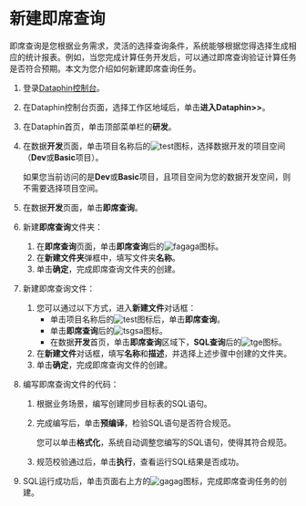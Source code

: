 # 新建即席查询

即席查询是您根据业务需求，灵活的选择查询条件，系统能够根据您得选择生成相应的统计报表。例如，当您完成计算任务开发后，可以通过即席查询验证计算任务是否符合预期。本文为您介绍如何新建即席查询任务。

1.  登录[Dataphin控制台](https://dataphin.console.aliyun.com/workingArea)。
2.  在Dataphin控制台页面，选择工作区地域后，单击**进入Dataphin\>\>**。
3.  在Dataphin首页，单击顶部菜单栏的**研发**。
4.  在数据**开发**页面，单击项目名称后的![test](https://static-aliyun-doc.oss-accelerate.aliyuncs.com/assets/img/zh-CN/3497549951/p110384.png)图标，选择数据开发的项目空间（**Dev**或**Basic**项目）。

    如果您当前访问的是**Dev**或**Basic**项目，且项目空间为您的数据开发空间，则不需要选择项目空间。

5.  在数据**开发**页面，单击**即席查询**。
6.  新建**即席查询**文件夹：
    1.  在**即席查询**页面，单击**即席查询**后的![fagaga](https://static-aliyun-doc.oss-accelerate.aliyuncs.com/assets/img/zh-CN/2497549951/p88369.png)图标。
    2.  在**新建文件夹**弹框中，填写文件夹**名称**。
    3.  单击**确定**，完成即席查询文件夹的创建。
7.  新建即席查询文件：
    1.  您可以通过以下方式，进入**新建文件**对话框：
        -   单击项目名称后的![test](https://static-aliyun-doc.oss-accelerate.aliyuncs.com/assets/img/zh-CN/2497549951/p110468.png)图标后，单击**即席查询**。
        -   单击**即席查询**后的![tsgsa](https://static-aliyun-doc.oss-accelerate.aliyuncs.com/assets/img/zh-CN/2497549951/p110469.png)图标。
        -   在数据**开发**首页，单击**即席查询**区域下，**SQL查询**后的![tge](https://static-aliyun-doc.oss-accelerate.aliyuncs.com/assets/img/zh-CN/2497549951/p110470.png)图标。
    2.  在**新建文件**对话框，填写**名称**和**描述**，并选择上述步骤中创建的文件夹。
    3.  单击**确定**，完成即席查询文件的创建。
8.  编写即席查询文件的代码：
    1.  根据业务场景，编写创建同步目标表的SQL语句。
    2.  完成编写后，单击**预编译**，检验SQL语句是否符合规范。

        您可以单击**格式化**，系统自动调整您编写的SQL语句，使得其符合规范。

    3.  规范校验通过后，单击**执行**，查看运行SQL结果是否成功。
9.  SQL运行成功后，单击页面右上方的![gagag](https://static-aliyun-doc.oss-accelerate.aliyuncs.com/assets/img/zh-CN/3497549951/p88383.png)图标，完成即席查询任务的创建。


